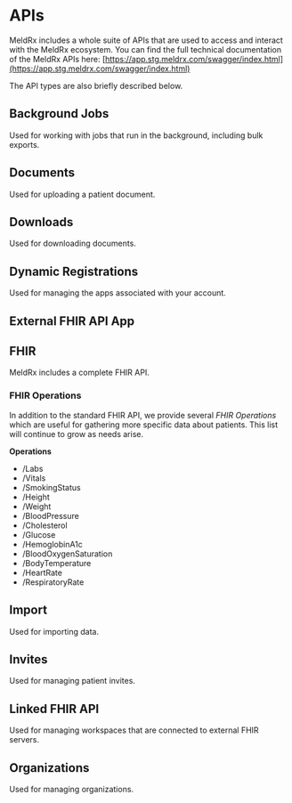 # APIs

MeldRx includes a whole suite of APIs that are used to access and interact with the MeldRx ecosystem.
You can find the full technical documentation of the MeldRx APIs here: [https://app.stg.meldrx.com/swagger/index.html](https://app.stg.meldrx.com/swagger/index.html)

The API types are also briefly described below.

## Background Jobs
Used for working with jobs that run in the background, including bulk exports.

## Documents
Used for uploading a patient document.

## Downloads
Used for downloading documents.

## Dynamic Registrations
Used for managing the apps associated with your account.

## External FHIR API App

## FHIR
MeldRx includes a complete FHIR API.

### FHIR Operations
In addition to the standard FHIR API, we provide several _FHIR Operations_ which are useful for gathering more specific data about patients. This list will continue to grow as needs arise.

**Operations**
- /Labs
- /Vitals
- /SmokingStatus
- /Height
- /Weight
- /BloodPressure
- /Cholesterol
- /Glucose
- /HemoglobinA1c
- /BloodOxygenSaturation
- /BodyTemperature
- /HeartRate
- /RespiratoryRate

## Import
Used for importing data.

## Invites
Used for managing patient invites.

## Linked FHIR API
Used for managing workspaces that are connected to external FHIR servers.

## Organizations
Used for managing organizations.